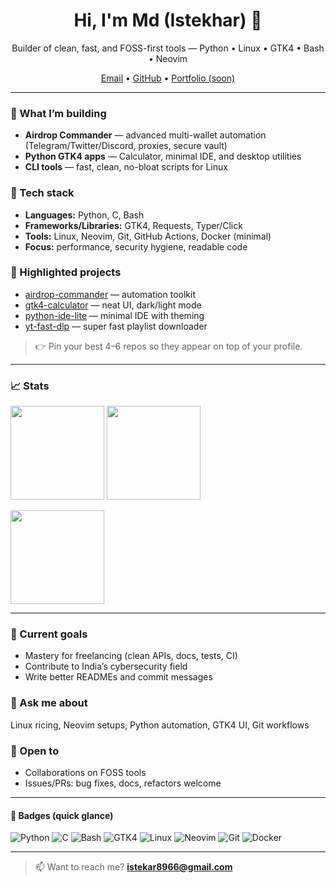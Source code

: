 <h1 align="center">Hi, I'm Md (Istekhar) 👋</h1>
<p align="center">
  Builder of clean, fast, and FOSS-first tools — Python • Linux • GTK4 • Bash • Neovim
</p>

<p align="center">
  <a href="mailto:istekhar8966@gmail.com">Email</a> •
  <a href="https://github.com/istekhar8966">GitHub</a> •
  <a href="#">Portfolio (soon)</a>
</p>

---

### 🚀 What I’m building
- **Airdrop Commander** — advanced multi-wallet automation (Telegram/Twitter/Discord, proxies, secure vault)
- **Python GTK4 apps** — Calculator, minimal IDE, and desktop utilities
- **CLI tools** — fast, clean, no-bloat scripts for Linux

### 🧰 Tech stack
- **Languages:** Python, C, Bash
- **Frameworks/Libraries:** GTK4, Requests, Typer/Click
- **Tools:** Linux, Neovim, Git, GitHub Actions, Docker (minimal)
- **Focus:** performance, security hygiene, readable code

### 📌 Highlighted projects
- [airdrop-commander](https://github.com/istekhar8966/airdrop-commander) — automation toolkit
- [gtk4-calculator](https://github.com/istekhar8966/gtk4-calculator) — neat UI, dark/light mode
- [python-ide-lite](https://github.com/istekhar8966/python-ide-lite) — minimal IDE with theming
- [yt-fast-dlp](https://github.com/istekhar8966/yt-fast-dlp) — super fast playlist downloader

> 👉 Pin your best 4–6 repos so they appear on top of your profile.

---

### 📈 Stats
<p>
  <img src="https://github-readme-stats.vercel.app/api?username=istekhar8966&show_icons=true&theme=transparent" height="150" />
  <img src="https://github-readme-stats.vercel.app/api/top-langs/?username=istekhar8966&layout=compact&theme=transparent" height="150" />
</p>
<p>
  <img src="https://streak-stats.demolab.com?user=istekhar8966&theme=transparent" height="150" />
</p>

---

### 🧭 Current goals
- Mastery for freelancing (clean APIs, docs, tests, CI)
- Contribute to India’s cybersecurity field
- Write better READMEs and commit messages

### 💬 Ask me about
Linux ricing, Neovim setups, Python automation, GTK4 UI, Git workflows

### 🤝 Open to
- Collaborations on FOSS tools
- Issues/PRs: bug fixes, docs, refactors welcome

---

#### 🔖 Badges (quick glance)
![Python](https://img.shields.io/badge/Python-3776AB?logo=python&logoColor=white&style=flat)
![C](https://img.shields.io/badge/C-A8B9CC?logo=c&logoColor=black&style=flat)
![Bash](https://img.shields.io/badge/Bash-121011?logo=gnu-bash&logoColor=white&style=flat)
![GTK4](https://img.shields.io/badge/GTK4-3E7FC1?logo=gtk&logoColor=white&style=flat)
![Linux](https://img.shields.io/badge/Linux-FCC624?logo=linux&logoColor=black&style=flat)
![Neovim](https://img.shields.io/badge/Neovim-57A143?logo=neovim&logoColor=white&style=flat)
![Git](https://img.shields.io/badge/Git-F05032?logo=git&logoColor=white&style=flat)
![Docker](https://img.shields.io/badge/Docker-2496ED?logo=docker&logoColor=white&style=flat)

---

> 📫 Want to reach me? **istekar8966@gmail.com**

